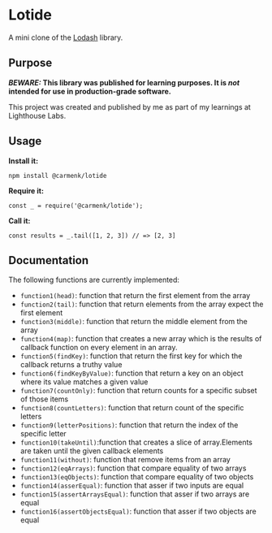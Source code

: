 # Lotide

A mini clone of the [Lodash](https://lodash.com) library.

## Purpose

**_BEWARE:_ This library was published for learning purposes. It is _not_ intended for use in production-grade software.**

This project was created and published by me as part of my learnings at Lighthouse Labs. 

## Usage

**Install it:**

`npm install @carmenk/lotide`

**Require it:**

`const _ = require('@carmenk/lotide');`

**Call it:**

`const results = _.tail([1, 2, 3]) // => [2, 3]`

## Documentation

The following functions are currently implemented:

* `function1(head)`: function that return the first element from the array
* `function2(tail)`: function that return  elements from the array expect the first element
* `function3(middle)`: function that return the middle element from the array
* `function4(map)`: function that creates a new array which is the results of callback function on every element in an array.
* `function5(findKey)`: function that return the first key for which the callback returns a truthy value
* `function6(findKeyByValue)`: function that return a key on an object where its value matches a given value
* `function7(countOnly)`: function that return counts for a specific subset of those items
* `function8(countLetters)`: function that return count of the specific letters 
* `function9(letterPositions)`: function that return the index of the specific letter
* `function10(takeUntil)`:function that creates a slice of array.Elements are taken until the given callback elements
* `function11(without)`: function that remove items from an array
* `function12(eqArrays)`: function that compare equality of two arrays
* `function13(eqObjects)`: function that compare equality of two objects
* `function14(asserEqual)`: function that asser if two inputs are equal 
* `function15(assertArraysEqual)`: function that asser if  two arrays are equal
* `function16(assertObjectsEqual)`: function that asser if two objects are equal